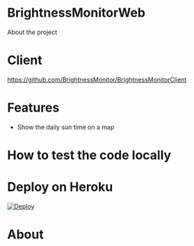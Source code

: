 # BrightnessMonitorWeb

About the project

# Client

https://github.com/BrightnessMonitor/BrightnessMonitorClient

# Features
* Show the daily sun time on a map

# How to test the code locally

# Deploy on Heroku

[![Deploy](https://www.herokucdn.com/deploy/button.svg)](https://heroku.com/deploy?template=https://github.com/BrightnessMonitor/BrightnessMonitorWeb)

# About